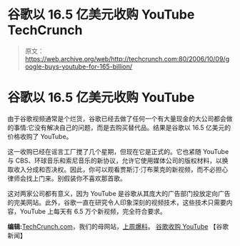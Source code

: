 # 谷歌以 16.5 亿美元收购 YouTube TechCrunch

> 原文：<https://web.archive.org/web/http://techcrunch.com:80/2006/10/09/google-buys-youtube-for-165-billion/>

# 谷歌以 16.5 亿美元收购 YouTube

由于谷歌视频通常是个烂货，谷歌已经去做了任何一个有大量现金的大公司都会做的事情:它没有解决自己的问题，而是去购买替代品。结果是谷歌以 16.5 亿美元的价格收购了 YouTube。

这一收购已经在谣言工厂搅了几个星期，但现在它是正式的。它也紧随 YouTube 与 CBS、环球音乐和索尼音乐的新协议，允许它使用媒体公司的版权材料，以换取收入分成和否决权。因此，你可以观看贾斯汀·汀布莱克的新视频，而不必担心律师会找上门来。别假装你不喜欢那首歌。

这对两家公司都有意义，因为 YouTube 是谷歌从其庞大的广告部门投放定向广告的完美网站。此外，谷歌一直在研究令人印象深刻的视频技术，这些技术只需要内容，YouTube 上每天有 6.5 万个新视频，完全符合要求。

**编辑:**[TechCrunch.com](https://web.archive.org/web/20221127013108/http://www.beta.techcrunch.com/)，我们的母网站，[上周爆料](https://web.archive.org/web/20221127013108/http://www.beta.techcrunch.com/2006/10/06/completely-unsubstantiated-googleyoutube-rumor/)。
[谷歌收购 YouTube](https://web.archive.org/web/20221127013108/http://news.google.com/news?hl=en&ned=us&q=google&btnG=Search+News) 【谷歌新闻】